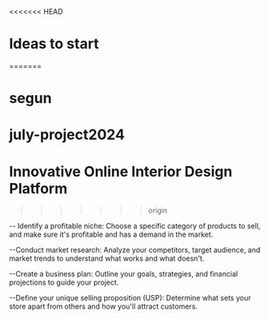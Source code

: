 <<<<<<< HEAD
# Ideas to start
=======
# segun

# july-project2024
# Innovative Online Interior Design Platform
>>>>>>> origin

-- Identify a profitable niche: Choose a specific category of products to sell, and make sure it's profitable and has a demand in the market.

--Conduct market research: Analyze your competitors, target audience, and market trends to understand what works and what doesn't.

--Create a business plan: Outline your goals, strategies, and financial projections to guide your project.

--Define your unique selling proposition (USP): Determine what sets your store apart from others and how you'll attract customers.
